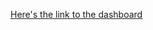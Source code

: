 [Here's the link to the dashboard](https://app.fabric.microsoft.com/view?r=eyJrIjoiYjIyZGU3NTAtMDQyMS00MTRkLTkzYjktYjdiMjFlNTFmMjVkIiwidCI6ImY0Y2RjZDFmLWFiMTctNGI5Yy1iNDdjLTIzMTNlZDNjNWE5YSJ9)
